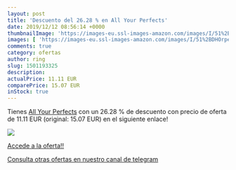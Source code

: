 ```yaml
---
layout: post
title: 'Descuento del 26.28 % en All Your Perfects'
date: 2019/12/12 08:56:14 +0000
thumbnailImage: 'https://images-eu.ssl-images-amazon.com/images/I/51%2BDHOrpeDL._SL200_.jpg'
images: [ 'https://images-eu.ssl-images-amazon.com/images/I/51%2BDHOrpeDL._SL200_.jpg' ]
comments: true
category: ofertas
author: ring
slug: 1501193325
description:
actualPrice: 11.11 EUR
comparePrice: 15.07 EUR
inStock: true
---
```


Tienes [All Your Perfects](https://www.amazon.com/dp/1501193325/?tag=redken08-20) con un 26.28 % de descuento con precio de oferta de 11.11 EUR (original: 15.07 EUR) en el siguiente enlace!

[![](https://images-eu.ssl-images-amazon.com/images/I/51%2BDHOrpeDL._SL200_.jpg)](https://www.amazon.com/dp/1501193325/?tag=redken08-20)

[Accede a la oferta!!](https://www.amazon.com/dp/1501193325/?tag=redken08-20)

[Consulta otras ofertas en nuestro canal de telegram](https://t.me/s/ofertas25)
